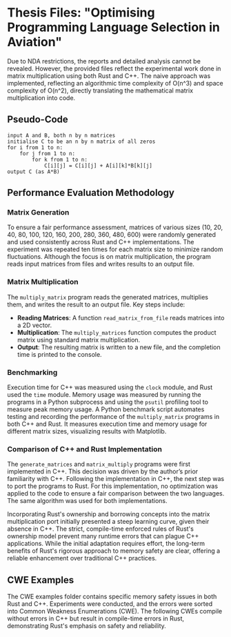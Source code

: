 # Thesis Files: "Optimising Programming Language Selection in Aviation"

Due to NDA restrictions, the reports and detailed analysis cannot be revealed. However, the provided files reflect the experimental work done in matrix multiplication using both Rust and C++. The naive approach was implemented, reflecting an algorithmic time complexity of O(n^3) and space complexity of O(n^2), directly translating the mathematical matrix multiplication into code.

## Pseudo-Code

```plaintext
input A and B, both n by n matrices
initialise C to be an n by n matrix of all zeros
for i from 1 to n:
    for j from 1 to n:
        for k from 1 to n:
            C[i][j] = C[i][j] + A[i][k]*B[k][j]
output C (as A*B)
```
## Performance Evaluation Methodology

### Matrix Generation

To ensure a fair performance assessment, matrices of various sizes (10, 20, 40, 80, 100, 120, 160, 200, 280, 360, 480, 600) were randomly generated and used consistently across Rust and C++ implementations. The experiment was repeated ten times for each matrix size to minimize random fluctuations. Although the focus is on matrix multiplication, the program reads input matrices from files and writes results to an output file.

### Matrix Multiplication

The `multiply_matrix` program reads the generated matrices, multiplies them, and writes the result to an output file. Key steps include:

- **Reading Matrices**: A function `read_matrix_from_file` reads matrices into a 2D vector.
- **Multiplication**: The `multiply_matrices` function computes the product matrix using standard matrix multiplication.
- **Output**: The resulting matrix is written to a new file, and the completion time is printed to the console.

### Benchmarking

Execution time for C++ was measured using the `clock` module, and Rust used the `time` module. Memory usage was measured by running the programs in a Python subprocess and using the `psutil` profiling tool to measure peak memory usage. A Python benchmark script automates testing and recording the performance of the `multiply_matrix` programs in both C++ and Rust. It measures execution time and memory usage for different matrix sizes, visualizing results with Matplotlib.

### Comparison of C++ and Rust Implementation

The `generate_matrices` and `matrix_multiply` programs were first implemented in C++. This decision was driven by the author’s prior familiarity with C++. Following the implementation in C++, the next step was to port the programs to Rust. For this implementation, no optimization was applied to the code to ensure a fair comparison between the two languages. The same algorithm was used for both implementations.

Incorporating Rust's ownership and borrowing concepts into the matrix multiplication port initially presented a steep learning curve, given their absence in C++. The strict, compile-time enforced rules of Rust's ownership model prevent many runtime errors that can plague C++ applications. While the initial adaptation requires effort, the long-term benefits of Rust's rigorous approach to memory safety are clear, offering a reliable enhancement over traditional C++ practices.

## CWE Examples

The CWE examples folder contains specific memory safety issues in both Rust and C++. Experiments were conducted, and the errors were sorted into Common Weakness Enumerations (CWE). The following CWEs compile without errors in C++ but result in compile-time errors in Rust, demonstrating Rust's emphasis on safety and reliability.


